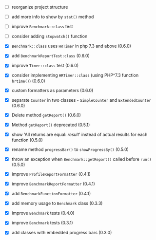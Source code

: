 - [ ] reorganize project structure
- [ ] add more info to show by `stat()` method
- [ ] improve `Benchmark::class` test 
- [ ] consider adding `stopwatch()` function

- [x] `Benchmark::class` uses `HRTimer` in php 7.3 and above (0.6.0)
- [x] add `BenchmarkReportTest:class` (0.6.0)
- [x] improve `Timer::class` test (0.6.0)
- [x] consider implementing `HRTimer::class` (using PHP^7.3 function `hrtime()`) (0.6.0)
- [x] custom formatters as parameters (0.6.0)
- [x] separate `Counter` in two classes - `SimpleCounter` and `ExtendedCounter` (0.6.0)

- [x] Delete method `getReport()` (0.6.0)

- [x] Method `getReport()` deprecated  (0.5.1)

- [x] show 'All returns are equal: _result_' instead of actual results for each function (0.5.0)
- [x] rename method `progressBar()` to `showProgressBy()` (0.5.0)
- [x] throw an exception when `Benchmark::getReport()` called before `run()` (0.5.0)

- [x] improve `ProfileReportFormatter` (0.4.1)
- [x] improve `BenchmarkReportFormatter` (0.4.1)
- [x] add `BenchmarkFunctionFormatter` (0.4.1)

- [x] add memory usage to `Benchmark` class (0.3.3)

- [x] improve `Benchmark` tests (0.4.0)
- [x] improve `Benchmark` tests (0.3.1)
- [x] add classes with embedded progress bars (0.3.0)


